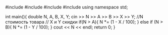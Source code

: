 #include <iostream>
#include <cmath>
#include <string>
#include <vector>
using namespace std;

int main(){
    double N, A, B, X, Y;
    cin >> N >> A >> B >> X >> Y; //N стоимость товара // X и Y скидки
    if(N > A){
        N *= (1 - X / 100);
    } else if (N > B){
        N *= (1 - Y / 100);
    }
    cout << N << endl;
    return 0;
}